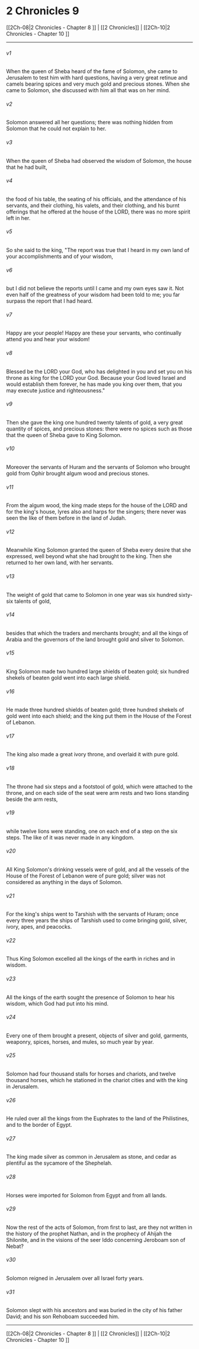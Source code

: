 # 2 Chronicles 9

[[2Ch-08|2 Chronicles - Chapter 8 ]] | [[2 Chronicles]] | [[2Ch-10|2 Chronicles - Chapter 10 ]]
***

###### v1
When the queen of Sheba heard of the fame of Solomon, she came to Jerusalem to test him with hard questions, having a very great retinue and camels bearing spices and very much gold and precious stones. When she came to Solomon, she discussed with him all that was on her mind.
###### v2
Solomon answered all her questions; there was nothing hidden from Solomon that he could not explain to her.
###### v3
When the queen of Sheba had observed the wisdom of Solomon, the house that he had built,
###### v4
the food of his table, the seating of his officials, and the attendance of his servants, and their clothing, his valets, and their clothing, and his burnt offerings that he offered at the house of the LORD, there was no more spirit left in her.
###### v5
So she said to the king, "The report was true that I heard in my own land of your accomplishments and of your wisdom,
###### v6
but I did not believe the reports until I came and my own eyes saw it. Not even half of the greatness of your wisdom had been told to me; you far surpass the report that I had heard.
###### v7
Happy are your people! Happy are these your servants, who continually attend you and hear your wisdom!
###### v8
Blessed be the LORD your God, who has delighted in you and set you on his throne as king for the LORD your God. Because your God loved Israel and would establish them forever, he has made you king over them, that you may execute justice and righteousness."
###### v9
Then she gave the king one hundred twenty talents of gold, a very great quantity of spices, and precious stones: there were no spices such as those that the queen of Sheba gave to King Solomon.
###### v10
Moreover the servants of Huram and the servants of Solomon who brought gold from Ophir brought algum wood and precious stones.
###### v11
From the algum wood, the king made steps for the house of the LORD and for the king's house, lyres also and harps for the singers; there never was seen the like of them before in the land of Judah.
###### v12
Meanwhile King Solomon granted the queen of Sheba every desire that she expressed, well beyond what she had brought to the king. Then she returned to her own land, with her servants.
###### v13
The weight of gold that came to Solomon in one year was six hundred sixty-six talents of gold,
###### v14
besides that which the traders and merchants brought; and all the kings of Arabia and the governors of the land brought gold and silver to Solomon.
###### v15
King Solomon made two hundred large shields of beaten gold; six hundred shekels of beaten gold went into each large shield.
###### v16
He made three hundred shields of beaten gold; three hundred shekels of gold went into each shield; and the king put them in the House of the Forest of Lebanon.
###### v17
The king also made a great ivory throne, and overlaid it with pure gold.
###### v18
The throne had six steps and a footstool of gold, which were attached to the throne, and on each side of the seat were arm rests and two lions standing beside the arm rests,
###### v19
while twelve lions were standing, one on each end of a step on the six steps. The like of it was never made in any kingdom.
###### v20
All King Solomon's drinking vessels were of gold, and all the vessels of the House of the Forest of Lebanon were of pure gold; silver was not considered as anything in the days of Solomon.
###### v21
For the king's ships went to Tarshish with the servants of Huram; once every three years the ships of Tarshish used to come bringing gold, silver, ivory, apes, and peacocks.
###### v22
Thus King Solomon excelled all the kings of the earth in riches and in wisdom.
###### v23
All the kings of the earth sought the presence of Solomon to hear his wisdom, which God had put into his mind.
###### v24
Every one of them brought a present, objects of silver and gold, garments, weaponry, spices, horses, and mules, so much year by year.
###### v25
Solomon had four thousand stalls for horses and chariots, and twelve thousand horses, which he stationed in the chariot cities and with the king in Jerusalem.
###### v26
He ruled over all the kings from the Euphrates to the land of the Philistines, and to the border of Egypt.
###### v27
The king made silver as common in Jerusalem as stone, and cedar as plentiful as the sycamore of the Shephelah.
###### v28
Horses were imported for Solomon from Egypt and from all lands.
###### v29
Now the rest of the acts of Solomon, from first to last, are they not written in the history of the prophet Nathan, and in the prophecy of Ahijah the Shilonite, and in the visions of the seer Iddo concerning Jeroboam son of Nebat?
###### v30
Solomon reigned in Jerusalem over all Israel forty years.
###### v31
Solomon slept with his ancestors and was buried in the city of his father David; and his son Rehoboam succeeded him.

***

[[2Ch-08|2 Chronicles - Chapter 8 ]] | [[2 Chronicles]] | [[2Ch-10|2 Chronicles - Chapter 10 ]]
